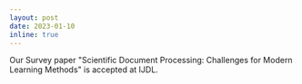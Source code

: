```yaml
---
layout: post
date: 2023-01-10
inline: true
---
```


Our Survey paper "Scientific Document Processing: Challenges for Modern Learning Methods" is accepted at IJDL.